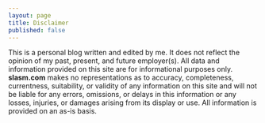 ```yaml
---
layout: page
title: Disclaimer
published: false
---
```


This is a personal blog written and edited by me. It does not reflect the opinion of my past, present, and future employer(s). All data and information provided on this site are for informational purposes only. **slasm.com** makes no representations as to accuracy, completeness, currentness, suitability, or validity of any information on this site and will not be liable for any errors, omissions, or delays in this information or any losses, injuries, or damages arising from its display or use. All information is provided on an as-is basis.
